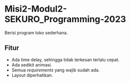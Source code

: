 # Misi2-Modul2-SEKURO_Programming-2023

Berisi program toko sederhana.

## Fitur

- Ada time delay, sehingga tidak terkesan terlalu cepat.
- Ada sedikit animasi.
- Semua _requirements_ yang wajib sudah ada.
- Layout diperhatikan.
